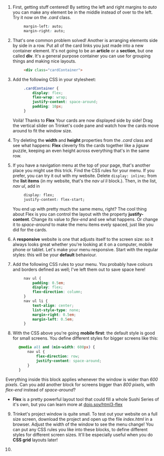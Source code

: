 1. First, getting stuff centered! By setting the left and right margins to _auto_ you can make any element be in the middle instead of over to the left. Try it now on the _.card_ class.
   ```css
        margin-left: auto;
        margin-right: auto;
   ```

2. That's one common problem solved! Another is arranging elements side by side in a row. Put all of the card links you just made into a new container element. It's not going to be an **article** or a **section**, but one called **div**. It's a general purpose container you can use for grouping things and making nice layouts.
   ```html
        <div class="cardContainer">
   ```
3. Add the following CSS in your stylesheet:
   ```css
        .cardContainer {
            display: flex;
            flex-wrap: wrap;
            justify-content: space-around;
            padding: 10px;
        }
   ```
   Voilà! Thanks to **Flex** Your cards are now displayed side by side! Drag the vertical slider on Trinket's code pane and watch how the cards move around to fit the window size.

4. Try deleting the **width** and **height** properties from the _.card_ class and see what happens: **Flex** cleverly fits the cards together like a jigsaw puzzle, keeping an even height across everything that's in the same row.

5. If you have a navigation menu at the top of your page, that's another place you might use this trick. Find the CSS rules for your menu. If you prefer, you can try it out with my website. Delete `display: inline;` from the **list items** \(in my website, that's the _nav ul li_ block.\). Then, in the list, _nav ul_, add in 
   ```css
        display: flex;
        justify-content: flex-start;
   ```
   You end up with pretty much the same menu, right? The cool thing about Flex is you can control the layout with the property **justify-content**. Change its value to _flex-end_ and see what happens. Or change it to _space-around_ to make the menu items evely spaced, just like you did for the cards.

6. A **responsive** website is one that adjusts itself to the screen size: so it always looks great whether you're looking at it on a computer, mobile phone or tablet. Let's make your menu responsive. Start with the regular styles: this will be your **default** behaviour.

7. Add the following CSS rules to your menu. You probably have colours and borders defined as well; I've left them out to save space here!
   ```css
        nav ul {
            padding: 0.5em;
            display: flex;
            flex-direction: column;
        }
        nav ul li {
            text-align: center; 
            list-style-type: none;
            margin-right: 0.5em;
            margin-left: 0.5em;
        }
   ```

8. With the CSS above you're going **mobile first**: the default style is good for small screens. You define different styles for bigger screens like this:
  ```css
        @media all and (min-width: 600px) {
            nav ul {
                flex-direction: row;
                justify-content: space-around;
            }
        }
   ```
   Everything inside this block applies whenever the window is wider than _600 pixels_. Can you add another block for screens bigger than _800 pixels_, with _flex-end_ instead of _space-around_?
 * **Flex** is a pretty powerful layout tool that could fill a whole Sushi Series of it's own, but you can learn more at [dojo.soy/html3-flex](https://css-tricks.com/snippets/css/a-guide-to-flexbox/)

9. Trinket's project window is quite small. To test out your website on a full size screen, download the project and open up the file _index.html_ in a browser. Adjust the width of the window to see the menu change! You can put any CSS rules you like into these blocks, to define different styles for different screen sizes. It'll be especially useful when you do **CSS grid** layouts later!

10. 
